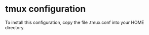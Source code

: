 # tmux configuration

To install this configuration, copy the file .tmux.conf into your HOME
directory.

